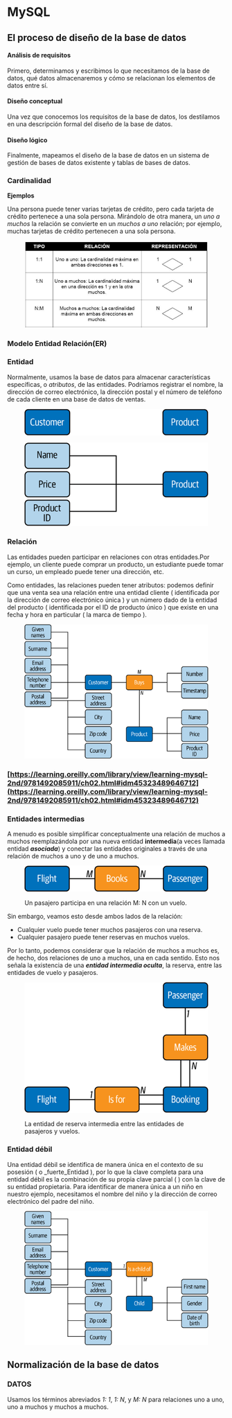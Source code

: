 # MySQL

## El proceso de diseño de la base de datos

#### Análisis de requisitos

Primero, determinamos y escribimos lo que necesitamos de la base de datos, qué datos almacenaremos y cómo se relacionan los elementos de datos entre sí.

#### Diseño conceptual

Una vez que conocemos los requisitos de la base de datos, los destilamos en una descripción formal del diseño de la base de datos.

#### Diseño lógico

Finalmente, mapeamos el diseño de la base de datos en un sistema de gestión de bases de datos existente y tablas de bases de datos.

### Cardinalidad

**Ejemplos**

Una persona puede tener varias tarjetas de crédito, pero cada tarjeta de crédito pertenece a una sola persona. Mirándolo de otra manera, un _uno a muchos_ la relación se convierte en un _muchos a uno_ relación; por ejemplo, muchas tarjetas de crédito pertenecen a una sola persona.

<figure><img src=".gitbook/assets/image.png" alt=""><figcaption></figcaption></figure>

### Modelo Entidad Relación(ER)

### Entidad

Normalmente, usamos la base de datos para almacenar características específicas, o _atributos_, de las entidades. Podríamos registrar el nombre, la dirección de correo electrónico, la dirección postal y el número de teléfono de cada cliente en una base de datos de ventas.&#x20;

<figure><img src=".gitbook/assets/lm2e_0201.png" alt=""><figcaption></figcaption></figure>

<figure><img src=".gitbook/assets/lm2e_0203.png" alt=""><figcaption></figcaption></figure>

### Relación

Las entidades pueden participar en relaciones con otras entidades.Por ejemplo, un cliente puede comprar un producto, un estudiante puede tomar un curso, un empleado puede tener una dirección, etc.

Como entidades, las relaciones pueden tener atributos: podemos definir que una venta sea una relación entre una entidad cliente ( identificada por la dirección de correo electrónico única ) y un número dado de la entidad del producto ( identificada por el ID de producto único ) que existe en una fecha y hora en particular ( la marca de tiempo ).

<figure><img src=".gitbook/assets/lm2e_0204.png" alt=""><figcaption></figcaption></figure>

### [https://learning.oreilly.com/library/view/learning-mysql-2nd/9781492085911/ch02.html#idm45323489646712](https://learning.oreilly.com/library/view/learning-mysql-2nd/9781492085911/ch02.html#idm45323489646712)

### Entidades intermedias

A menudo es posible simplificar conceptualmente una relación de muchos a muchos reemplazándola por una nueva entidad **intermedia**(a veces llamada entidad _**asociada**_) y conectar las entidades originales a través de una relación de muchos a uno y de uno a muchos.

<figure><img src=".gitbook/assets/lm2e_0207.png" alt=""><figcaption><p>Un pasajero participa en una relación M: N con un vuelo.</p></figcaption></figure>

Sin embargo, veamos esto desde ambos lados de la relación:

* Cualquier vuelo puede tener muchos pasajeros con una reserva.
* Cualquier pasajero puede tener reservas en muchos vuelos.

Por lo tanto, podemos considerar que la relación de muchos a muchos es, de hecho, dos relaciones de uno a muchos, una en cada sentido. Esto nos señala la existencia de una _**entidad intermedia oculta**_, la reserva, entre las entidades de vuelo y pasajeros.

<figure><img src=".gitbook/assets/lm2e_0208.png" alt=""><figcaption><p>La entidad de reserva intermedia entre las entidades de pasajeros y vuelos.</p></figcaption></figure>

### Entidad débil

Una entidad débil se identifica de manera única en el contexto de su posesión ( o _fuerte_Entidad ), por lo que la clave completa para una entidad débil es la combinación de su propia clave parcial ( ) con la clave de su entidad propietaria. Para identificar de manera única a un niño en nuestro ejemplo, necesitamos el nombre del niño y la dirección de correo electrónico del padre del niño.

<figure><img src=".gitbook/assets/lm2e_0209.png" alt=""><figcaption></figcaption></figure>



###

## Normalización de la base de datos



### DATOS

Usamos los términos abreviados _1: 1_, _1: N_, y _M: N_ para relaciones uno a uno, uno a muchos y muchos a muchos.
